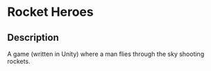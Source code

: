 # Rocket Heroes

## Description
A game (written in Unity) where a man flies through the sky shooting rockets.
